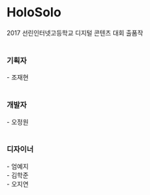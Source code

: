 ﻿# HoloSolo
2017 선린인터넷고등학교 디지털 콘텐츠 대회 출품작</br></br>

<h3>기획자</h3>
 - 조재현</br></br>

<h3>개발자</h3>
 - 오정원</br></br>

<h3>디자이너</h3>
 - 엄예지</br>
 - 김학준</br>
 - 오지연</br></br>
